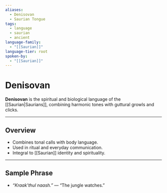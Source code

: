 ```yaml
---
aliases:
  - Denisovan
  - Saurian Tongue
tags:
  - language
  - saurian
  - ancient
language-family:
  - "[[Saurian]]"
language-tier: root
spoken-by:
  - "[[Saurian]]"
---
```


# Denisovan

**Denisovan** is the spiritual and biological language of the [[Saurian|Saurians]], combining harmonic tones with guttural growls and clicks.

---

## Overview

- Combines tonal calls with body language.
- Used in ritual and everyday communication.
- Integral to [[Saurian]] identity and spirituality.

---

## Sample Phrase

- *“Kraak’thul naash.”* — “The jungle watches.”
